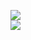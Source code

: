 [![](https://img.shields.io/badge/Made%20With-Github%20Spray-lightgrey.svg?style=for-the-badge&logo=github)](https://github.com/Annihil/github-spray#10414)  
[![](https://i.imgur.com/2DrTn0Z.gif)](https://github.com/Annihil/github-spray)